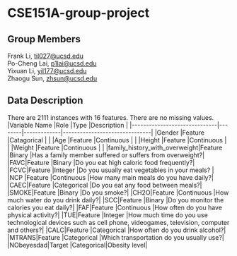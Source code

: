 # CSE151A-group-project
## Group Members
Frank Li, til027@ucsd.edu  
Po-Cheng Lai, p1lai@ucsd.edu  
Yixuan Li, yil177@ucsd.edu  
Zhaogu Sun, zhsun@ucsd.edu  
## Data Description
There are 2111 instances with 16 features. There are no missing values. 
|Variable Name                 |Role    |Type         |Description                    |
|------------------------------|--------|-------------|-------------------------------|
|Gender                        |Feature |Catagorical  |                               |
|Age                           |Feature |Continuous   |                               |
|Height                        |Feature |Continuous   |                               |
|Weight                        |Feature |Continuous   |                               |
|family_history_with_overweight|Feature |Binary       |Has a family member suffered or suffers from overweight?|
|FAVC|Feature |Binary       |Do you eat high caloric food frequently?|
|FCVC|Feature |Integer      |Do you usually eat vegetables in your meals?	|
|NCP |Feature |Continuous   |How many main meals do you have daily?|
|CAEC|Feature |Categorical  |Do you eat any food between meals?|
|SMOKE|Feature |Binary       |Do you smoke?|
|CH2O|Feature |Continuous   |How much water do you drink daily?|
|SCC|Feature |Binary       |Do you monitor the calories you eat daily?|
|FAF|Feature |Continuous     |How often do you have physical activity?|
|TUE|Feature |Integer     |How much time do you use technological devices such as cell phone, videogames, television, computer and others?|
|CALC|Feature |Categorical   |How often do you drink alcohol?|
|MTRANS|Feature |Categorical |Which transportation do you usually use?|
|NObeyesdad|Target |Categorical|Obesity level|
